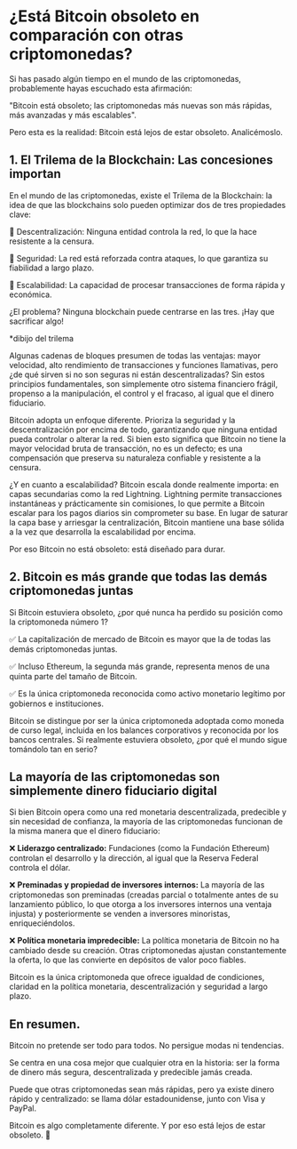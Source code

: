 # ¿Está Bitcoin obsoleto en comparación con otras criptomonedas?

Si has pasado algún tiempo en el mundo de las criptomonedas, probablemente hayas escuchado esta afirmación:

"Bitcoin está obsoleto; las criptomonedas más nuevas son más rápidas, más avanzadas y más escalables".

Pero esta es la realidad: Bitcoin está lejos de estar obsoleto. Analicémoslo.

## 1. El Trilema de la Blockchain: Las concesiones importan

En el mundo de las criptomonedas, existe el Trilema de la Blockchain: la idea de que las blockchains solo pueden optimizar dos de tres propiedades clave:

🔹 Descentralización: Ninguna entidad controla la red, lo que la hace resistente a la censura.

🔹 Seguridad: La red está reforzada contra ataques, lo que garantiza su fiabilidad a largo plazo.

🔹 Escalabilidad: La capacidad de procesar transacciones de forma rápida y económica.

¿El problema? Ninguna blockchain puede centrarse en las tres. ¡Hay que sacrificar algo!

*dibijo del trilema

Algunas cadenas de bloques presumen de todas las ventajas: mayor velocidad, alto rendimiento de transacciones y funciones llamativas, pero ¿de qué sirven si no son seguras ni están descentralizadas? Sin estos principios fundamentales, son simplemente otro sistema financiero frágil, propenso a la manipulación, el control y el fracaso, al igual que el dinero fiduciario.

Bitcoin adopta un enfoque diferente. Prioriza la seguridad y la descentralización por encima de todo, garantizando que ninguna entidad pueda controlar o alterar la red. Si bien esto significa que Bitcoin no tiene la mayor velocidad bruta de transacción, no es un defecto; es una compensación que preserva su naturaleza confiable y resistente a la censura.

¿Y en cuanto a escalabilidad? Bitcoin escala donde realmente importa: en capas secundarias como la red Lightning. Lightning permite transacciones instantáneas y prácticamente sin comisiones, lo que permite a Bitcoin escalar para los pagos diarios sin comprometer su base. En lugar de saturar la capa base y arriesgar la centralización, Bitcoin mantiene una base sólida a la vez que desarrolla la escalabilidad por encima.

Por eso Bitcoin no está obsoleto: está diseñado para durar.

## 2. Bitcoin es más grande que todas las demás criptomonedas juntas

Si Bitcoin estuviera obsoleto, ¿por qué nunca ha perdido su posición como la criptomoneda número 1?

✅ La capitalización de mercado de Bitcoin es mayor que la de todas las demás criptomonedas juntas.

✅ Incluso Ethereum, la segunda más grande, representa menos de una quinta parte del tamaño de Bitcoin.

✅ Es la única criptomoneda reconocida como activo monetario legítimo por gobiernos e instituciones.

Bitcoin se distingue por ser la única criptomoneda adoptada como moneda de curso legal, incluida en los balances corporativos y reconocida por los bancos centrales. Si realmente estuviera obsoleto, ¿por qué el mundo sigue tomándolo tan en serio?

## La mayoría de las criptomonedas son simplemente dinero fiduciario digital

Si bien Bitcoin opera como una red monetaria descentralizada, predecible y sin necesidad de confianza, la mayoría de las criptomonedas funcionan de la misma manera que el dinero fiduciario:

❌ **Liderazgo centralizado:** Fundaciones (como la Fundación Ethereum) controlan el desarrollo y la dirección, al igual que la Reserva Federal controla el dólar.

❌ **Preminadas y propiedad de inversores internos:** La mayoría de las criptomonedas son preminadas (creadas parcial o totalmente antes de su lanzamiento público, lo que otorga a los inversores internos una ventaja injusta) y posteriormente se venden a inversores minoristas, enriqueciéndolos.

❌ **Política monetaria impredecible:** La política monetaria de Bitcoin no ha cambiado desde su creación. Otras criptomonedas ajustan constantemente la oferta, lo que las convierte en depósitos de valor poco fiables.

Bitcoin es la única criptomoneda que ofrece igualdad de condiciones, claridad en la política monetaria, descentralización y seguridad a largo plazo.

## En resumen.

Bitcoin no pretende ser todo para todos. No persigue modas ni tendencias.

Se centra en una cosa mejor que cualquier otra en la historia: ser la forma de dinero más segura, descentralizada y predecible jamás creada.

Puede que otras criptomonedas sean más rápidas, pero ya existe dinero rápido y centralizado: se llama dólar estadounidense, junto con Visa y PayPal.

Bitcoin es algo completamente diferente. Y por eso está lejos de estar obsoleto. 🚀

